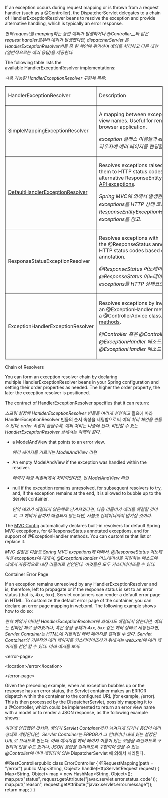 If an exception occurs during request mapping or is thrown from a request handler (such as a @Controller), the DispatcherServlet delegates to a chain of HandlerExceptionResolver beans to resolve the exception and provide alternative handling, which is typically an error response.

_만약 request를 mapping하는 동안 예외가 발생하거나 @Controller__와 같은 request handler로부터 예외가 발생했다면, dispatcherServlet 은 HandlerExceptionResolver빈들 중 한 체인에 위임하여 예외를 처리하고 다른 대안(일반적으로는 에러 응답)을 제공한다._

The following table lists the available HandlerExceptionResolver implementations:

_사용 가능한 HandlerExceptionResolver 구현체 목록:_

<table style="border-collapse: collapse; width: 100%;" border="1"><tbody><tr><td><p><span>HandlerExceptionResolver</span></p></td><td><p>Description</p></td></tr><tr><td><p><span>SimpleMappingExceptionResolver</span></p></td><td><p><span>A mapping between exception class names and error view names. Useful for rendering error pages in a browser application.</span></p><p><i>exception 클래스 이름들과 error view 이름들을 매핑함. 브라우저에 에러 페이지를 랜딩할때 유용함.</i></p></td></tr><tr><td><p><a href="https://docs.spring.io/spring-framework/docs/5.2.0.RELEASE/javadoc-api/org/springframework/web/servlet/mvc/support/DefaultHandlerExceptionResolver.html">DefaultHandlerExceptionResolver</a></p></td><td><p><span>Resolves exceptions raised by Spring MVC and maps them to HTTP status codes. See also alternative&nbsp;</span><span>ResponseEntityExceptionHandler</span><span>&nbsp;and&nbsp;</span><a href="https://docs.spring.io/spring/docs/current/spring-framework-reference/web.html#mvc-ann-rest-exceptions">REST API exceptions</a><span>.</span></p><p><span><i>Spring MVC에 의해서 발생한 exceptions를 처리하고 exceptions를 HTTP 상태 코드로 매핑함. 또한 대체제인 ResponseEntityExceptionHanler와 REST API exceptions를 참고.</i><br></span></p></td></tr><tr><td><p><span>ResponseStatusExceptionResolver</span></p></td><td><p><span>Resolves exceptions with the&nbsp;</span><span>@ResponseStatus</span><span>&nbsp;annotation and maps them to HTTP status codes based on the value in the annotation.</span></p><p><span><i>@ResponseStatus 어노테이션으로 exceptions를 처리하고 @ResponseStatus 어노테이션에 있는 값을 토대로 exceptions를 HTTP 상태코드를 매핑함.</i><br></span></p></td></tr><tr><td><p><span>ExceptionHandlerExceptionResolver</span></p></td><td><p><span>Resolves exceptions by invoking an&nbsp;</span><span>@ExceptionHandler</span><span>&nbsp;method in a&nbsp;</span><span>@Controller</span><span>&nbsp;or a&nbsp;</span><span>@ControllerAdvice</span><span>&nbsp;class. See&nbsp;</span><a href="https://docs.spring.io/spring/docs/current/spring-framework-reference/web.html#mvc-ann-exceptionhandler">@ExceptionHandler methods</a><span>.</span></p><p><span><i>@Controller 혹은 @ControllerAdvice 클래스에 있는 @ExceptionHandler 메소드를 실행함으로써 예외를 처리함. @ExceptionHandler 메소드 참고.</i><br></span></p></td></tr></tbody></table>

Chain of Resolvers

You can form an exception resolver chain by declaring multiple HandlerExceptionResolver beans in your Spring configuration and setting their order properties as needed. The higher the order property, the later the exception resolver is positioned.

The contract of HandlerExceptionResolver specifies that it can return:

_스프링 설정에 HanlderExceptionResolver 빈들을 여러게 선언하고_ 필요에 따라 HandlerExceptionResolver 빈들의 순서 속성을 세팅함으로써 _예외 처리 체인을 만들 수 있다. order 속성이 높을수록, 예외 처리는 나중에 된다. 리턴할 수 있는 HandlerExceptionResolver 상세서는 아래와 같다._

-   a ModelAndView that points to an error view.
    
    _에러 페이지를 가르키는 ModelAndView 리턴_
    
-   An empty ModelAndView if the exception was handled within the resolver.
    
    _예외가 해당 리졸버에서 처리되었다면, 빈 ModelAndView 리턴_
    
-   null if the exception remains unresolved, for subsequent resolvers to try, and, if the exception remains at the end, it is allowed to bubble up to the Servlet container.
    
    _만약 예외가 해결되지 않은채로 남겨져있다면, 다음 리졸버가 에러를 해결할 것이고, 그 예외가 끝까지 해결되지 않는다면, 서블릿 컨테이너까지 넘겨질 것이다._
    

The [MVC Config](https://docs.spring.io/spring/docs/current/spring-framework-reference/web.html#mvc-config) automatically declares built-in resolvers for default Spring MVC exceptions, for @ResponseStatus annotated exceptions, and for support of @ExceptionHandler methods. You can customize that list or replace it.

_MVC 설정은 디폴트 Spring MVC excpetions에 대해서, @ResponseStatus 어노테이션 exceptions에 대해서, @ExceptionHandler 어노테이션을 지원하는 메소드에 대해서 자동적으로 내장 리졸버로 선언된다. 이것들은 모두 커스터마이즈될 수 있다._  

Container Error Page

If an exception remains unresolved by any HandlerExceptionResolver and is, therefore, left to propagate or if the response status is set to an error status (that is, 4xx, 5xx), Servlet containers can render a default error page in HTML. To customize the default error page of the container, you can declare an error page mapping in web.xml. The following example shows how to do so:

_만약 예외가 어떠한 HandlerExceptionResolver에 의해서도 해결되지 않는다면, 예외는 전파된 채로 남아있거나, 혹은 응답 상태가 4xx, 5xx 같은 에러 상태로 세팅된다면, Servlet Container는 HTML에 기본적인 에러 페이지를 렌더할 수 있다. Servlet Container의 기본적인 에러 페이지를 커스터마이즈하기 위해서는 web.xml에 에러 페이지를 선언 할 수 있다. 아래 예시를 보자._  

<error-page\>

 <location\>/error</location\>

</error-page\>

Given the preceding example, when an exception bubbles up or the response has an error status, the Servlet container makes an ERROR dispatch within the container to the configured URL (for example, /error). This is then processed by the DispatcherServlet, possibly mapping it to a @Controller, which could be implemented to return an error view name with a model or to render a JSON response, as the following example shows:

_이전에 언급했던 것처럼, 예외가 Servlet Container까지 넘겨지게 되거나 응답이 에러 상태로 세팅된다면,  Servlet Container는 ERROR가 그 컨테이너 내에 있는 설정된 URL로 보내도록 만든다. 아래 예시처럼 에러 페이지 이름이 있는 모델을 리턴하도록 구현되어 있을 수도 있거나, JSON 응답을 린더하도록 구현되어 있을 수 있는 @Controller에 아마 매핑되어 있는_ DispatcherServlet 에 의해서 처리된다.

@RestControllerpublic class ErrorController { @RequestMapping(path = "/error") public Map<String, Object> handle(HttpServletRequest request) { Map<String, Object> map = new HashMap<String, Object>(); map.put("status", request.getAttribute("javax.servlet.error.status\_code")); map.put("reason", request.getAttribute("javax.servlet.error.message")); return map; } }